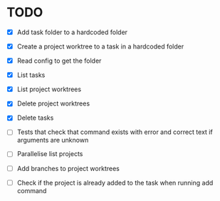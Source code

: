 # TODO
- [x] Add task folder to a hardcoded folder
- [x] Create a project worktree to a task in a hardcoded folder
- [x] Read config to get the folder
- [x] List tasks
- [x] List project worktrees
- [x] Delete project worktrees
- [x] Delete tasks
- [ ] Tests that check that command exists with error and correct text if arguments are unknown
- [ ] Parallelise list projects
- [ ] Add branches to project worktrees
- [ ] Check if the project is already added to the task when running add command

